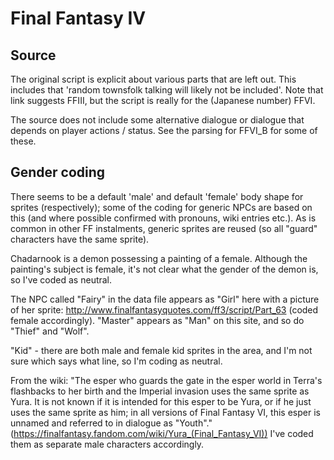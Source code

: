 # Final Fantasy IV

## Source

The original script is explicit about various parts that are left out. This includes that 'random townsfolk talking will likely not be included'. Note that link suggests FFIII, but the script is really for the (Japanese number) FFVI.

The source does not include some alternative dialogue or dialogue that depends on player actions / status. See the parsing for FFVI_B for some of these.

## Gender coding

There seems to be a default 'male' and default 'female' body shape for sprites (respectively); some of the coding for generic NPCs are based on this (and where possible confirmed with pronouns, wiki entries etc.). As is common in other FF instalments, generic sprites are reused (so all "guard" characters have the same sprite). 

Chadarnook is a demon possessing a painting of a female. Although the painting's subject is female, it's not clear what the gender of the demon is, so I've coded as neutral. 

The NPC called "Fairy" in the data file appears as "Girl" here with a picture of her sprite: http://www.finalfantasyquotes.com/ff3/script/Part_63 (coded female accordingly). "Master" appears as "Man" on this site, and so do "Thief" and "Wolf". 

"Kid" - there are both male and female kid sprites in the area, and I'm not sure which says what line, so I'm coding as neutral. 

From the wiki: "The esper who guards the gate in the esper world in Terra's flashbacks to her birth and the Imperial invasion uses the same sprite as Yura. It is not known if it is intended for this esper to be Yura, or if he just uses the same sprite as him; in all versions of Final Fantasy VI, this esper is unnamed and referred to in dialogue as "Youth"." (https://finalfantasy.fandom.com/wiki/Yura_(Final_Fantasy_VI)) I've coded them as separate male characters accordingly. 
